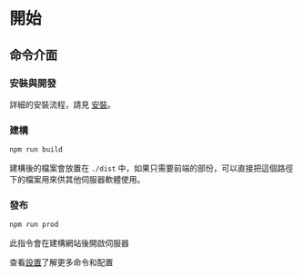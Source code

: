 # 開始

## 命令介面

### 安裝與開發

詳細的安裝流程，請見 [安裝](./installation.md)。

### 建構

```bash
npm run build
```

建構後的檔案會放置在 `./dist` 中，如果只需要前端的部份，可以直接把這個路徑下的檔案用來供其他伺服器軟體使用。

### 發布

```bash
npm run prod
```

此指令會在建構網站後開啟伺服器

查看[設置](../config/alisas.md)了解更多命令和配置
